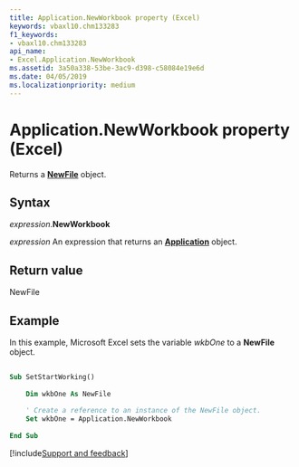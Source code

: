 ```yaml
---
title: Application.NewWorkbook property (Excel)
keywords: vbaxl10.chm133283
f1_keywords:
- vbaxl10.chm133283
api_name:
- Excel.Application.NewWorkbook
ms.assetid: 3a50a338-53be-3ac9-d398-c58084e19e6d
ms.date: 04/05/2019
ms.localizationpriority: medium
---
```



# Application.NewWorkbook property (Excel)

Returns a **[NewFile](Office.NewFile.md)** object.


## Syntax

_expression_.**NewWorkbook**

_expression_ An expression that returns an **[Application](Excel.Application(object).md)** object.


## Return value

NewFile


## Example

In this example, Microsoft Excel sets the variable _wkbOne_ to a **NewFile** object.

```vb
 
Sub SetStartWorking() 
 
    Dim wkbOne As NewFile 
 
    ' Create a reference to an instance of the NewFile object. 
    Set wkbOne = Application.NewWorkbook 
 
End Sub
```




[!include[Support and feedback](~/includes/feedback-boilerplate.md)]